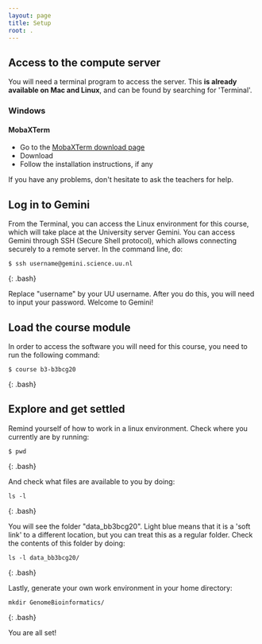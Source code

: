 ```yaml
---
layout: page
title: Setup
root: .
---
```


## Access to the compute server 
You will need a terminal program to access the server. This **is already available on Mac and Linux**, and can be found by searching for 'Terminal'.

### Windows
#### MobaXTerm
- Go to the [MobaXTerm download page](https://mobaxterm.mobatek.net/download.html)
- Download
- Follow the installation instructions, if any 

If you have any problems, don't hesitate to ask the teachers for help.

## Log in to Gemini

From the Terminal, you can access the Linux environment for this course, which will take place at the University server Gemini. You can access Gemini through SSH (Secure Shell protocol), which allows connecting securely to a remote server. In the command line, do:
~~~
$ ssh username@gemini.science.uu.nl
~~~
{: .bash}

Replace "username" by your UU username. After you do this, you will need to input your password. Welcome to Gemini!

## Load the course module

In order to access the software you will need for this course, you need to run the following command:
~~~
$ course b3-b3bcg20
~~~
{: .bash}

## Explore and get settled

Remind yourself of how to work in a linux environment. Check where you currently are by running:
~~~
$ pwd
~~~
{: .bash}

And check what files are available to you by doing:
~~~
ls -l
~~~
{: .bash}

You will see the folder "data_bb3bcg20". Light blue means that it is a 'soft link' to a different location, but you can treat this as a regular folder. Check the contents of this folder by doing:
~~~
ls -l data_bb3bcg20/
~~~
{: .bash}

Lastly, generate your own work environment in your home directory:
~~~
mkdir GenomeBioinformatics/
~~~
{: .bash}

You are all set!
